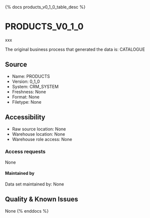 {% docs products_v0_1_0_table_desc %}

# PRODUCTS_V0_1_0
xxx

The original business process that generated the data is: CATALOGUE

## Source
- Name: PRODUCTS
- Version: 0_1_0
- System: CRM_SYSTEM
- Freshness: None
- Format: None
- Filetype: None

## Accessibility
- Raw source location: None
- Warehouse location: None
- Warehouse role access: None

### Access requests
None

#### Maintained by
Data set maintained by: None

## Quality & Known Issues
None
{% enddocs %}
